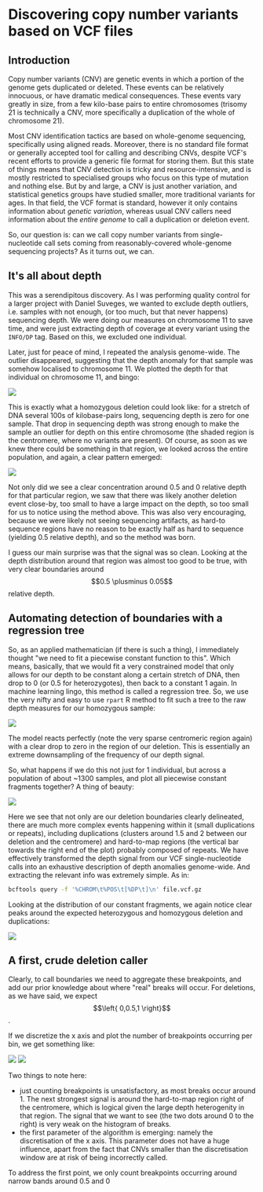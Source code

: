 # Discovering copy number variants based on VCF files

## Introduction
Copy number variants (CNV) are genetic events in which a portion of the genome gets duplicated or deleted. These events can be relatively innocuous, or have dramatic medical consequences. These events vary greatly in size, from a few kilo-base pairs to entire chromosomes (trisomy 21 is technically a CNV, more specifically a duplication of the whole of chromosome 21). 

Most CNV identification tactics are based on whole-genome sequencing, specifically using aligned reads. Moreover, there is no standard file format or generally accepted tool for calling and describing CNVs, despite VCF's recent efforts to provide a generic file format for storing them. But this state of things means that CNV detection is tricky and resource-intensive, and is mostly restricted to specialised groups who focus on this type of mutation and nothing else. But by and large, a CNV is just another variation, and statistical genetics groups have studied smaller, more traditional variants for ages. In that field, the VCF format is standard, however it only contains information about _genetic variation_, whereas usual CNV callers need information about the _entire genome_ to call a duplication or deletion event.

So, our question is: can we call copy number variants from single-nucleotide call sets coming from reasonably-covered whole-genome sequencing projects? As it turns out, we can.

## It's all about depth
This was a serendipitous discovery. As I was performing quality control for a larger project with Daniel Suveges, we wanted to exclude depth outliers, i.e. samples with not enough, (or too much, but that never happens) sequencing depth. We were doing our measures on chromosome 11 to save time, and were just extracting depth of coverage at every variant using the `INFO/DP` tag. Based on this, we excluded one individual.

Later, just for peace of mind, I repeated the analysis genome-wide. The outlier disappeared, suggesting that the depth anomaly for that sample was somehow localised to chromosome 11.  We plotted the depth for that individual on chromosome 11, and bingo:

![](carrier_depth.png)

This is exactly what a homozygous deletion could look like: for a stretch of DNA several 100s of kilobase-pairs long, sequencing depth is zero for one sample. That drop in sequencing depth was strong enough to make the sample an outlier for depth on this entire chromosome (the shaded region is the centromere, where no variants are present). Of course, as soon as we knew there could be something in that region, we looked across the entire population, and again, a clear pattern emerged:

![](pop_wide.png)

Not only did we see a clear concentration around 0.5 and 0 relative depth for that particular region, we saw that there was likely another deletion event close-by, too small to have a large impact on the depth, so too small for us to notice using the method above. This was also very encouraging, because we were likely not seeing sequencing artifacts, as hard-to sequence regions have no reason to be exactly half as hard to sequence (yielding 0.5 relative depth), and so the method was born.

I guess our main surprise was that the signal was so clean. Looking at the depth distribution around that region was almost too good to be true, with very clear boundaries around $$0.5 \plusminus 0.05$$ relative depth.

## Automating detection of boundaries with a regression tree

So, as an applied mathematician (if there is such a thing), I immediately thought "we need to fit a piecewise constant function to this". Which means, basically, that we would fit a very constrained model that only allows for our depth to be constant along a certain stretch of DNA, then drop to 0 (or 0.5 for heterozygotes), then back to a constant 1 again. In machine learning lingo, this method is called a regression tree. So, we use the very nifty and easy to use `rpart` R method to fit such a tree to the raw depth measures for our homozygous sample:

![](rpart.png)

The model reacts perfectly (note the very sparse centromeric region again) with a clear drop to zero in the region of our deletion. This is essentially an extreme downsampling of the frequency of our depth signal.

So, what happens if we do this not just for 1 individual, but across a population of about ~1300 samples, and plot all piecewise constant fragments together? A thing of beauty:

![](rpart_pop_wide.png)

Here we see that not only are our deletion boundaries clearly delineated, there are much more complex events happening within it (small duplications or repeats), including duplications (clusters around 1.5 and 2 between our deletion and the centromere) and hard-to-map regions (the vertical bar towards the right end of the plot) probably composed of repeats. We have effectively transformed the depth signal from our VCF single-nucleotide calls into an exhaustive description of depth anomalies genome-wide. And extracting the relevant info was extremely simple. As in:

```bash
bcftools query -f '%CHROM\t%POS\t[%DP\t]\n' file.vcf.gz
```

Looking at the distribution of our constant fragments, we again notice clear peaks around the expected heterozygous and homozygous deletion and duplications:

![](depth_distribution.png)

## A first, crude deletion caller

Clearly, to call boundaries we need to aggregate these breakpoints, and add our prior knowledge about where "real" breaks will occur. For deletions, as we have said, we expect $$\left{ 0,0.5,1 \right}$$. 

If we discretize the x axis and plot the number of breakpoints occurring per bin, we get something like:

![](histmethod_top.png)
![](histmethod_bottom.png)


Two things to note here:

* just counting breakpoints is unsatisfactory, as most breaks occur around 1. The next strongest signal is around the hard-to-map region right of the centromere, which is logical given the large depth heterogenity in that region. The signal that we want to see (the two dots around 0 to the right) is very weak on the histogram of breaks.
* the first parameter of the algorithm is emerging: namely the discretisation of the x axis. This parameter does not have a huge influence, apart from the fact that CNVs smaller than the discretisation window are at risk of being incorrectly called.

To address the first point, we only count breakpoints occurring around narrow bands around 0.5 and 0


